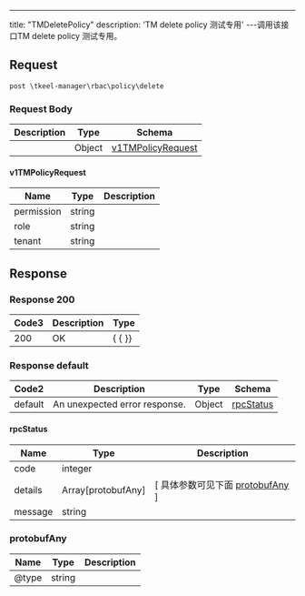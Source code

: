 ---
title: "TMDeletePolicy"
description: 'TM delete policy 测试专用'
---调用该接口TM delete policy 测试专用。



## Request


```
post \tkeel-manager\rbac\policy\delete
```

### Request Body 
| Description | Type | Schema |
| ----------- | ------ | ------ |
|  | Object | [v1TMPolicyRequest](#v1TMPolicyRequest) |

#### v1TMPolicyRequest

| Name | Type | Description | 
| ---- | ---- | ----------- |     
| permission | string |  |      
| role | string |  |      
| tenant | string |  |   



## Response

### Response  200
| Code3 | Description | Type | 
| ---- | ----------- | ------ | 
| 200 | OK | {   { }} |

### Response  default 
| Code2 | Description | Type | Schema |
| ---- | ----------- | ------ | ------ |
| default | An unexpected error response. | Object | [rpcStatus](#rpcStatus) |

#### rpcStatus

| Name | Type | Description | 
| ---- | ---- | ----------- |     
| code | integer |  |          
| details | Array[protobufAny] |  [ 具体参数可见下面 [protobufAny](#protobufAny) ] |       
| message | string |  |   

### protobufAny
| Name | Type | Description | 
| ---- | ---- | ----------- |     
| @type | string |  |   



